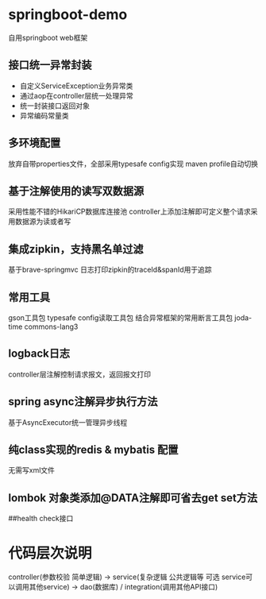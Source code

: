 # springboot-demo
自用springboot web框架

## 接口统一异常封装
+ 自定义ServiceException业务异常类
+ 通过aop在controller层统一处理异常
+ 统一封装接口返回对象
+ 异常编码常量类

## 多环境配置
放弃自带properties文件，全部采用typesafe config实现
maven profile自动切换

## 基于注解使用的读写双数据源
采用性能不错的HikariCP数据库连接池
controller上添加注解即可定义整个请求采用数据源为读或者写

## 集成zipkin，支持黑名单过滤
基于brave-springmvc
日志打印zipkin的traceId&spanId用于追踪

## 常用工具
gson工具包
typesafe config读取工具包
结合异常框架的常用断言工具包
joda-time
commons-lang3

## logback日志
controller层注解控制请求报文，返回报文打印

## spring async注解异步执行方法
基于AsyncExecutor统一管理异步线程

## 纯class实现的redis & mybatis 配置
无需写xml文件

## lombok 对象类添加@DATA注解即可省去get set方法

##health check接口

# 代码层次说明
controller(参数校验 简单逻辑) -> service(复杂逻辑 公共逻辑等 可选 service可以调用其他service) -> dao(数据库) / integration(调用其他API接口)
